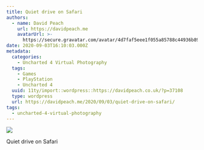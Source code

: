 ```yaml
---
title: Quiet drive on Safari
authors:
  - name: David Peach
    url: https://davidpeach.me
    avatarUrl: >-
      https://secure.gravatar.com/avatar/4d7faf5eee1f055a85788c44936b8995eaab6dfb004e7854ec747ccb272e91ee?s=96&d=mm&r=g
date: 2020-09-03T16:10:03.000Z
metadata:
  categories:
    - Uncharted 4 Virtual Photography
  tags:
    - Games
    - PlayStation
    - Uncharted 4
  uuid: 11ty/import::wordpress::https://davidpeach.co.uk/?p=37108
  type: wordpress
  url: https://davidpeach.me/2020/09/03/quiet-drive-on-safari/
tags:
  - uncharted-4-virtual-photography
---
```

[![](/assets/Uncharted™-4_-A-Thiefs-End_202-Fw3e7cdVXtdH.jpg)](/assets/Uncharted™-4_-A-Thiefs-End_202-Fw3e7cdVXtdH.jpg)

Quiet drive on Safari